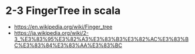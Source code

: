 # 2-3 FingerTree in scala

- https://en.wikipedia.org/wiki/Finger_tree
- https://ja.wikipedia.org/wiki/2-3_%E3%83%95%E3%82%A3%E3%83%B3%E3%82%AC%E3%83%BC%E3%83%84%E3%83%AA%E3%83%BC
